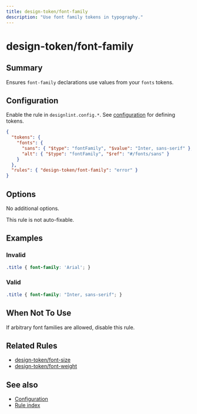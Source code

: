 ```yaml
---
title: design-token/font-family
description: "Use font family tokens in typography."
---
```


# design-token/font-family

## Summary
Ensures `font-family` declarations use values from your `fonts` tokens.

## Configuration
Enable the rule in `designlint.config.*`. See [configuration](../../configuration.md) for defining tokens.

```json
{
  "tokens": {
    "fonts": {
      "sans": { "$type": "fontFamily", "$value": "Inter, sans-serif" },
      "alt": { "$type": "fontFamily", "$ref": "#/fonts/sans" }
    }
  },
  "rules": { "design-token/font-family": "error" }
}
```

## Options
No additional options.

This rule is not auto-fixable.

## Examples

### Invalid

```css
.title { font-family: 'Arial'; }
```

### Valid

```css
.title { font-family: "Inter, sans-serif"; }
```

## When Not To Use
If arbitrary font families are allowed, disable this rule.

## Related Rules
- [design-token/font-size](./font-size.md)
- [design-token/font-weight](./font-weight.md)

## See also
- [Configuration](../../configuration.md)
- [Rule index](../index.md)
